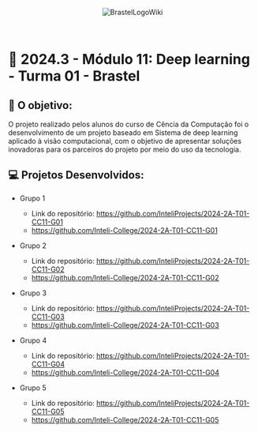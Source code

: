 <div align="center">


![BrastelLogoWiki](https://github.com/user-attachments/assets/9647f8d3-21e1-4e07-bce9-94b8be03e80a)

</div>

<br>

# 🙋 2024.3 - Módulo 11: Deep learning - Turma 01 - Brastel


## 🎯 O objetivo:
O projeto realizado pelos alunos do curso de Cência da Computação foi o desenvolvimento de um projeto baseado em Sistema de deep learning aplicado à visão computacional, com o objetivo de apresentar soluções inovadoras para os parceiros do projeto por meio do uso da tecnologia.

## 💻 Projetos Desenvolvidos: 

- Grupo 1 
  - Link do repositório: https://github.com/InteliProjects/2024-2A-T01-CC11-G01
  - https://github.com/Inteli-College/2024-2A-T01-CC11-G01

- Grupo 2 
  - Link do repositório: https://github.com/InteliProjects/2024-2A-T01-CC11-G02
  - https://github.com/Inteli-College/2024-2A-T01-CC11-G02

- Grupo 3 
  - Link do repositório: https://github.com/InteliProjects/2024-2A-T01-CC11-G03
  - https://github.com/Inteli-College/2024-2A-T01-CC11-G03

- Grupo 4 
  - Link do repositório: https://github.com/InteliProjects/2024-2A-T01-CC11-G04
  - https://github.com/Inteli-College/2024-2A-T01-CC11-G04

- Grupo 5 
  - Link do repositório: https://github.com/InteliProjects/2024-2A-T01-CC11-G05
  - https://github.com/Inteli-College/2024-2A-T01-CC11-G05
